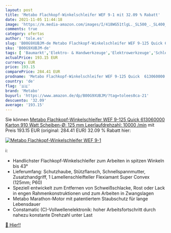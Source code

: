 ```yaml
---
layout: post
title: 'Metabo Flachkopf-Winkelschleifer WEF 9-1 mit 32.09 % Rabatt'
date: 2021-11-05 11:44:18
image: 'https://m.media-amazon.com/images/I/418WG51tlgL._SL500_._SL400_.jpg'
comments: true
category: ofertas
author: 'tole.es'
slug: 'B00G9XUBJM-de Metabo Flachkopf-Winkelschleifer WEF 9-125 Quick 613060000...'
sku: 'B00G9XUBJM-de'
tags: [ 'Baumarkt','Elektro- & Handwerkzeuge','Elektrowerkzeuge','Schleifer','metabo', ]
actualPrice: 193.15 EUR
currency: EUR
price: 193.15
comparePrice: 284.41 EUR
prodname: 'Metabo Flachkopf-Winkelschleifer WEF 9-125 Quick  613060000  Karton  910 Watt  Scheiben-Ø: 125 mm  Leerlaufdrehzahl: 10000 /min'
country: 'de'
flag: '🇩🇪'
brand: 'Metabo'
buyurl: 'https://www.amazon.de/dp/B00G9XUBJM/?tag=tolees0ca-21'
descuento: '32.09'
average: '193.15'
---
```


Sie können [Metabo Flachkopf-Winkelschleifer WEF 9-125 Quick  613060000  Karton  910 Watt  Scheiben-Ø: 125 mm  Leerlaufdrehzahl: 10000 /min](https://www.amazon.de/dp/B00G9XUBJM/?tag=tolees0ca-21) mit Preis 193.15 EUR (original: 284.41 EUR) 32.09 % Rabatt hier:

[![Metabo Flachkopf-Winkelschleifer WEF 9-1](https://m.media-amazon.com/images/I/418WG51tlgL._SL500_._SL400_.jpg)](https://www.amazon.de/dp/B00G9XUBJM/?tag=tolees0ca-21)

ℹ️:

- Handlichster Flachkopf-Winkelschleifer zum Arbeiten in spitzen Winkeln bis 43°
- Lieferumfang: Schutzhaube, Stützflansch, Schnellspannmutter, Zusatzhandgriff, 1 Lamellenschleifteller Flexiamant Super Convex (125mm; P60)
- Speziell entwickelt zum Entfernen von Schweißschlacke, Rost oder Lack in engen Rahmenkonstruktionen und zum Arbeiten in Zwangslagen
- Metabo Marathon-Motor mit patentiertem Staubschutz für lange Lebensdauer
- Constamatic (C)-Vollwellenelektronik: hoher Arbeitsfortschritt durch nahezu konstante Drehzahl unter Last

[🛒 Hier!!](https://www.amazon.de/dp/B00G9XUBJM/?tag=tolees0ca-21)
